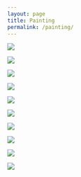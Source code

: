 ```yaml
---
layout: page
title: Painting
permalink: /painting/
---
```


![]({{site.baseurl}}/img/01.jpg)

![]({{site.baseurl}}/img/02.jpg)

![]({{site.baseurl}}/img/03.jpg)

![]({{site.baseurl}}/img/04.jpg)

![]({{site.baseurl}}/img/05.jpg)

![]({{site.baseurl}}/img/13.jpg)

![]({{site.baseurl}}/img/17.jpg)

![]({{site.baseurl}}/img/19.jpg)

![]({{site.baseurl}}/img/27.jpg)

![]({{site.baseurl}}/img/30.jpg)

